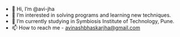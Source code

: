 - 👋 Hi, I’m @avi-jha
- 👀 I’m interested in solving programs and learning new techniques.
- 🌱 I’m currently studying in Symbiosis Institute of Technology, Pune.
- 📫 How to reach me - avinashbhaskarjha@gmail.com


